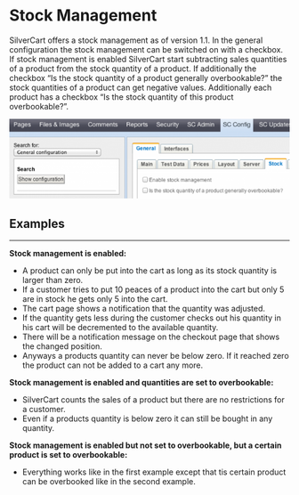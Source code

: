 # Stock Management

SilverCart offers a stock management as of version 1.1. In the general configuration the stock management can be switched on with a checkbox. If stock management is enabled SilverCart start subtracting sales quantities of a product from the stock quantity of a product. If additionally the checkbox “Is the stock quantity of a product generally overbookable?” the stock quantities of a product can get negative values. Additionally each product has a checkbox “Is the stock quantity of this product overbookable?”.

![](_images/1-2-generalconfiguration-stock.png)

## Examples
- - -

**Stock management is enabled:**


* A product can only be put into the cart as long as its stock quantity is larger than zero.
* If a customer tries to put 10 peaces of a product into the cart but only 5 are in stock he gets only 5 into the cart.
* The cart page shows a notification that the quantity was adjusted.
* If the quantity gets less during the customer checks out his quantity in his cart will be decremented to the available quantity.
* There will be a notification message on the checkout page that shows the changed position.
* Anyways a products quantity can never be below zero. If it reached zero the product can not be added to a cart any more.


**Stock management is enabled and quantities are set to overbookable:**


* SilverCart counts the sales of a product but there are no restrictions for a customer.
* Even if a products quantity is below zero it can still be bought in any quantity.


**Stock management is enabled but not set to overbookable, but a certain product is set to overbookable:**


* Everything works like in the first example except that tis certain product can be overbooked like in the second example.


